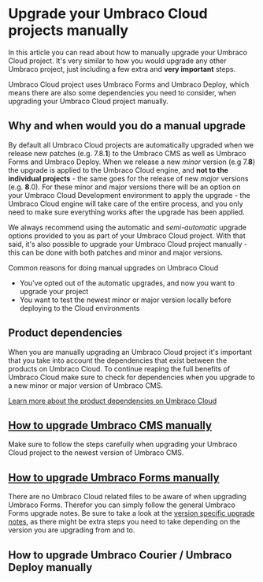 # Upgrade your Umbraco Cloud projects manually

In this article you can read about how to manually upgrade your Umbraco Cloud project. It's very similar to how you would upgrade any other Umbraco project, just including a few extra and **very important** steps. 

Umbraco Cloud project uses Umbraco Forms and Umbraco Deploy, which means there are also some dependencies you need to consider, when upgrading your Umbraco Cloud project manually.

## Why and when would you do a manual upgrade

By default all Umbraco Cloud projects are automatically upgraded when we release new patches (e.g. 7.8.**1**) to the Umbraco CMS as well as Umbraco Forms and Umbraco Deploy. When we release a new *minor* version (e.g 7.**8**) the upgrade is applied to the Umbraco Cloud engine, and **not to the individual projects** - the same goes for the release of new *major* versions (e.g. **8**.0). For these minor and major versions there will be an option on your Umbraco Cloud Development environment to apply the upgrade - the Umbraco Cloud engine will take care of the entire process, and you only need to make sure everything works after the upgrade has been applied.

We always recommend using the automatic and *semi-automatic* upgrade options provided to you as part of your Umbraco Cloud project. With that said, it's also possible to upgrade your Umbraco Cloud project manually - this can be done with both patches and minor and major versions. 

Common reasons for doing manual upgrades on Umbraco Cloud

* You've opted out of the automatic upgrades, and now you want to upgrade your project
* You want to test the newest minor or major version locally before deploying to the Cloud environments

## Product dependencies

When you are manually upgrading an Umbraco Cloud project it's important that you take into account the dependencies that exist between the products on Umbraco Cloud. To continue reaping the full benefits of Umbraco Cloud make sure to check for dependencies when you upgrade to a new minor or major version of Umbraco CMS.

[Learn more about the product dependencies on Umbraco Cloud](../Product-Dependencies)

## [How to upgrade Umbraco CMS manually](Manual-CMS-upgrade.md)

Make sure to follow the steps carefully when upgrading your Umbraco Cloud project to the newest version of Umbraco CMS.

## [How to upgrade Umbraco Forms manually](https://our.umbraco.org/documentation/Add-ons/UmbracoForms/Installation/ManualUpgrade)

There are no Umbraco Cloud related files to be aware of when upgrading Umbraco Forms. Therefor you can simply follow the general Umbraco Forms upgrade notes. Be sure to take a look at the [version specific upgrade notes](https://our.umbraco.org/documentation/Add-ons/UmbracoForms/Installation/Version-Specific), as there might be extra steps you need to take depending on the version you are upgrading from and to.

## How to upgrade Umbraco Courier / Umbraco Deploy manually